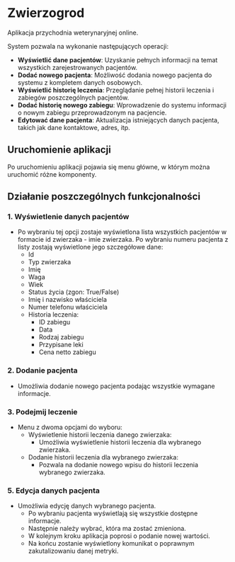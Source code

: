 # Zwierzogrod
Aplikacja przychodnia weterynaryjnej online. 

System pozwala na wykonanie następujących operacji:

- **Wyświetlić dane pacjentów**: Uzyskanie pełnych informacji na temat wszystkich zarejestrowanych pacjentów.
- **Dodać nowego pacjenta**: Możliwość dodania nowego pacjenta do systemu z kompletem danych osobowych.
- **Wyświetlić historię leczenia**: Przeglądanie pełnej historii leczenia i zabiegów poszczególnych pacjentów.
- **Dodać historię nowego zabiegu**: Wprowadzenie do systemu informacji o nowym zabiegu przeprowadzonym na pacjencie.
- **Edytować dane pacjenta**: Aktualizacja istniejących danych pacjenta, takich jak dane kontaktowe, adres, itp.


## Uruchomienie aplikacji
Po uruchomieniu aplikacji pojawia się menu główne, w którym można uruchomić różne komponenty.

## Działanie poszczególnych funkcjonalności

### 1. Wyświetlenie danych pacjentów
- Po wybraniu tej opcji zostaje wyświetlona lista wszystkich pacjentów w formacie id zwierzaka - imie zwierzaka. Po wybraniu numeru pacjenta z listy zostają wyświetlone jego szczegółowe dane:
    - Id
    - Typ zwierzaka
    - Imię
    - Waga
    - Wiek
    - Status życia (zgon: True/False)
    - Imię i nazwisko właściciela
    - Numer telefonu właściciela
    - Historia leczenia:
        - ID zabiegu
        - Data
        - Rodzaj zabiegu
        - Przypisane leki
        - Cena netto zabiegu

### 2. Dodanie pacjenta
- Umożliwia dodanie nowego pacjenta podając wszystkie wymagane informacje.

### 3. Podejmij leczenie
- Menu z dwoma opcjami do wyboru:
    - Wyświetlenie historii leczenia danego zwierzaka:
        - Umożliwia wyświetlenie historii leczenia dla wybranego zwierzaka.
    - Dodanie historii leczenia dla wybranego zwierzaka:
        - Pozwala na dodanie nowego wpisu do historii leczenia wybranego zwierzaka.

### 5. Edycja danych pacjenta
- Umożliwia edycję danych wybranego pacjenta.
    - Po wybraniu pacjenta wyświetlają się wszystkie dostępne informacje.
    - Następnie należy wybrać, która ma zostać zmieniona.
    - W kolejnym kroku aplikacja poprosi o podanie nowej wartości.
    - Na końcu zostanie wyświetlony komunikat o poprawnym zakutalizowaniu danej metryki.